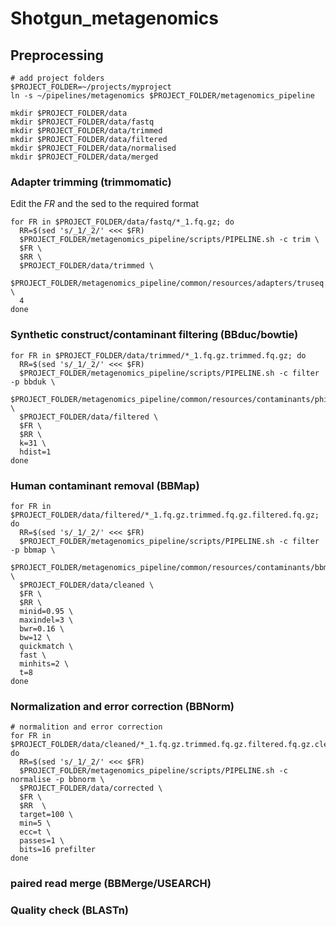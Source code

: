 # Shotgun_metagenomics

## Preprocessing

```shell
# add project folders
$PROJECT_FOLDER=~/projects/myproject
ln -s ~/pipelines/metagenomics $PROJECT_FOLDER/metagenomics_pipeline

mkdir $PROJECT_FOLDER/data
mkdir $PROJECT_FOLDER/data/fastq
mkdir $PROJECT_FOLDER/data/trimmed
mkdir $PROJECT_FOLDER/data/filtered
mkdir $PROJECT_FOLDER/data/normalised
mkdir $PROJECT_FOLDER/data/merged
```


### Adapter trimming (trimmomatic)
Edit the *FR* and the sed to the required format
```shell
for FR in $PROJECT_FOLDER/data/fastq/*_1.fq.gz; do
  RR=$(sed 's/_1/_2/' <<< $FR)
  $PROJECT_FOLDER/metagenomics_pipeline/scripts/PIPELINE.sh -c trim \
  $FR \
  $RR \
  $PROJECT_FOLDER/data/trimmed \
  $PROJECT_FOLDER/metagenomics_pipeline/common/resources/adapters/truseq.fa \
  4
done
```
### Synthetic construct/contaminant filtering (BBduc/bowtie)
```shell
for FR in $PROJECT_FOLDER/data/trimmed/*_1.fq.gz.trimmed.fq.gz; do
  RR=$(sed 's/_1/_2/' <<< $FR)
  $PROJECT_FOLDER/metagenomics_pipeline/scripts/PIPELINE.sh -c filter -p bbduk \
  $PROJECT_FOLDER/metagenomics_pipeline/common/resources/contaminants/phix_174.fa \
  $PROJECT_FOLDER/data/filtered \
  $FR \
  $RR \
  k=31 \
  hdist=1
done
```

### Human contaminant removal (BBMap)
```shell
for FR in $PROJECT_FOLDER/data/filtered/*_1.fq.gz.trimmed.fq.gz.filtered.fq.gz; do
  RR=$(sed 's/_1/_2/' <<< $FR)
  $PROJECT_FOLDER/metagenomics_pipeline/scripts/PIPELINE.sh -c filter -p bbmap \
  $PROJECT_FOLDER/metagenomics_pipeline/common/resources/contaminants/bbmap_human \
  $PROJECT_FOLDER/data/cleaned \
  $FR \
  $RR \
  minid=0.95 \
  maxindel=3 \
  bwr=0.16 \
  bw=12 \
  quickmatch \
  fast \
  minhits=2 \
  t=8
done
```
### Normalization and error correction (BBNorm)
```shell
# normalition and error correction
for FR in $PROJECT_FOLDER/data/cleaned/*_1.fq.gz.trimmed.fq.gz.filtered.fq.gz.cleaned.fq.gz; do
  RR=$(sed 's/_1/_2/' <<< $FR)
  $PROJECT_FOLDER/metagenomics_pipeline/scripts/PIPELINE.sh -c normalise -p bbnorm \
  $PROJECT_FOLDER/data/corrected \
  $FR \
  $RR  \
  target=100 \
  min=5 \
  ecc=t \
  passes=1 \
  bits=16 prefilter
done
```
### paired read merge (BBMerge/USEARCH)

### Quality check (BLASTn)
